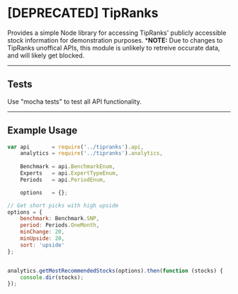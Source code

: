# [DEPRECATED] TipRanks

Provides a simple Node library for accessing TipRanks' publicly accessible stock information for demonstration purposes.
\***NOTE:** Due to changes to TipRanks unoffical APIs, this module is unlikely to retreive occurate data, and will likely get blocked.

---

## Tests

Use "mocha tests" to test all API functionality.

---

## Example Usage

```JavaScript
var api       = require('../tipranks').api,
    analytics = require('../tipranks').analytics,
    
    Benchmark = api.BenchmarkEnum,
    Experts   = api.ExpertTypeEnum,
    Periods   = api.PeriodEnum,

    options   = {};

// Get short picks with high upside
options = {
    benchmark: Benchmark.SNP,
    period: Periods.OneMonth,
    minChange: 20,
    minUpside: 20,
    sort: 'upside'
};


analytics.getMostRecommendedStocks(options).then(function (stocks) {
    console.dir(stocks);
});
```
